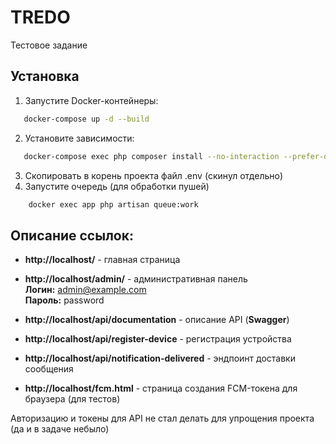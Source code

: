 # TREDO
Тестовое задание

## Установка

1. Запустите Docker-контейнеры:
```bash
   docker-compose up -d --build
```
2. Установите зависимости:
```bash
   docker-compose exec php composer install --no-interaction --prefer-dist
```
3. Скопировать в корень проекта файл .env (скинул отдельно)
4. Запустите очередь (для обработки пушей)
```bash
    docker exec app php artisan queue:work
```
## Описание ссылок:

- **http://localhost/** - главная страница

- **http://localhost/admin/** - административная панель<br>
  **Логин:** admin@example.com<br>
  **Пароль:** password

- **http://localhost/api/documentation** - описание API (**Swagger**)

- **http://localhost/api/register-device** - регистрация устройства

- **http://localhost/api/notification-delivered** - эндпоинт доставки сообщения

- **http://localhost/fcm.html** - страница создания FCM-токена для браузера  (для тестов)

Авторизацию и токены для API не стал делать для упрощения проекта (да и в задаче небыло)
